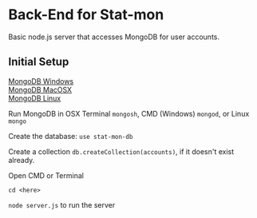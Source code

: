 # Back-End for Stat-mon

Basic node.js server that accesses MongoDB for user accounts.

## Initial Setup  

[MongoDB Windows](https://www.mongodb.com/docs/manual/tutorial/install-mongodb-on-windows/)  
[MongoDB MacOSX](https://www.mongodb.com/docs/manual/tutorial/install-mongodb-on-os-x/)  
[MongoDB Linux](https://www.mongodb.com/docs/manual/administration/install-on-linux/)  


Run MongoDB in OSX Terminal `mongosh`, CMD (Windows) `mongod`, or Linux `mongo`

Create the database: `use stat-mon-db`  

Create a collection `db.createCollection(accounts)`, if it doesn't exist already.

Open CMD or Terminal  

`cd <here>`  

`node server.js` to run the server




